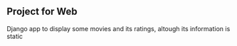 ## Project for Web
 
Django app to display some movies and its ratings, altough its information is static
